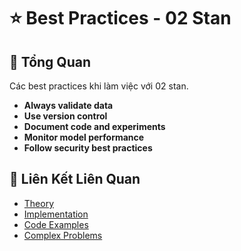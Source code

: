 # ⭐ Best Practices - 02 Stan

## 🎯 Tổng Quan

Các best practices khi làm việc với 02 stan.

- **Always validate data**
- **Use version control**
- **Document code and experiments**
- **Monitor model performance**
- **Follow security best practices**

## 🔗 Liên Kết Liên Quan

- [Theory](./THEORY_02_stan.md)
- [Implementation](./IMPLEMENTATION_02_stan.md)
- [Code Examples](./CODE_EXAMPLES_02_stan.md)
- [Complex Problems](./COMPLEX_PROBLEMS.md)
